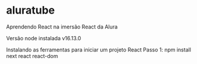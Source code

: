 # aluratube
Aprendendo React na imersão React da Alura

Versão node instalada v16.13.0

Instalando as ferramentas para iniciar um projeto React
Passo 1:
    npm install next react react-dom
